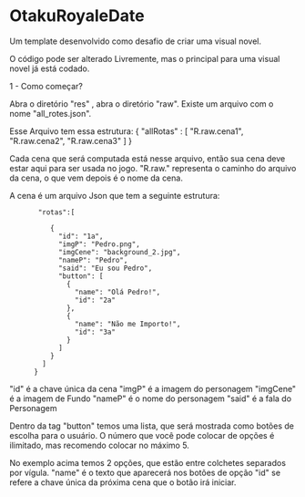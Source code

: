# OtakuRoyaleDate
Um template desenvolvido como desafio de criar uma visual novel.

O código pode ser alterado Livremente, mas o principal para uma visual novel já está codado.

1 - Como começar?

Abra o diretório "res" , abra o diretório "raw". Existe um arquivo com o nome "all_rotes.json".

Esse Arquivo tem essa estrutura:
{
  "allRotas" : [
     "R.raw.cena1",
    "R.raw.cena2",
    "R.raw.cena3"
  ]
} 

Cada cena que será computada está nesse arquivo, então sua cena deve estar aqui para ser usada no jogo.
 "R.raw." representa o caminho do arquivo da cena, o que vem depois é o nome da cena. 
 
 
 A cena é um arquivo Json que tem a seguinte estrutura:
 
           "rotas":[

              {
                "id": "1a",
                "imgP": "Pedro.png",
                "imgCene": "background_2.jpg",
                "nameP": "Pedro",
                "said": "Eu sou Pedro",
                "button": [
                  {
                    "name": "Olá Pedro!",
                    "id": "2a"
                  },
                  {
                    "name": "Não me Importo!",
                    "id": "3a"
                  }
                ]
              } 
            ]
          }

"id" é a chave única da cena
"imgP" é a imagem do personagem
"imgCene" é a imagem de Fundo
"nameP" é o nome do personagem
"said" é a fala do Personagem

Dentro da tag "button" temos uma lista, que será mostrada como botões de escolha para o usuário.
O número que você pode colocar de opções é ilimitado, mas recomendo colocar no máximo 5.

No exemplo acima temos 2 opções, que estão entre colchetes separados por vígula.
"name" é o texto que aparecerá nos botões de opção
"id" se refere a chave única da próxima cena que o botão irá iniciar.

